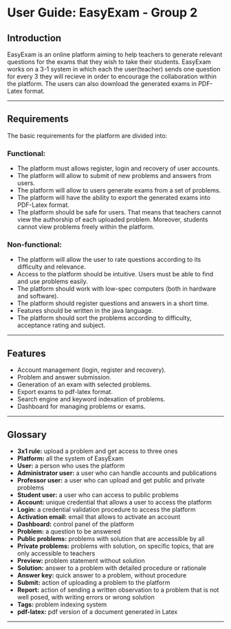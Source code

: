 # User Guide: EasyExam - Group 2

## Introduction
EasyExam is an online platform aiming to help teachers to generate relevant questions for the exams that they wish to take their students. EasyExam works on a 3-1 system in which each the user(teacher) sends one question for every 3 they will recieve in order to encourage the collaboration within the platform. The users can also download the generated exams in PDF-Latex format.


***
## Requirements

The basic requirements for the platform are divided into:

### Functional:

- The platform must allows register, login and recovery of user accounts.
- The platform will allow to submit of new problems and answers from users.
- The platform will allow to users generate exams from a set of problems.
- The platform will have the ability to export the generated exams into PDF-Latex format.
- The platform should be safe for users. That means that teachers cannot view the authorship of each uploaded problem. Moreover, students cannot view problems freely within the platform.

### Non-functional:

- The platform will allow the user to rate questions according to its difficulty and relevance.
- Access to the platform should be intuitive. Users must be able to find and use problems easily.
- The platform should work with low-spec computers (both in hardware and software).
- The platform should register questions and answers in a short time.
- Features should be written in the java language.
- The platform should sort the problems according to difficulty, acceptance rating and subject.

***
## Features

- Account management (login, register and recovery).
- Problem and answer submission.
- Generation of an exam with selected problems.
- Export exams to pdf-latex format.
- Search engine and keyword indexation of problems.
- Dashboard for managing problems or exams.

***
## Glossary

- **3x1 rule:** upload a problem and get access to three ones
- **Platform:** all the system of EasyExam
- **User:** a person who uses the platform
- **Administrator user:** a user who can handle accounts and publications
- **Professor user:** a user who can upload and get public and private problems
- **Student user:** a user who can access to public problems
- **Account:** unique credential that allows a user to access the platform
- **Login:** a credential validation procedure to access the platform
- **Activation email:** email that allows to activate an account
- **Dashboard:** control panel of the platform
- **Problem:** a question to be answered
- **Public problems:** problems with solution that are accessible by all
- **Private problems:** problems with solution, on specific topics, that are only accessible to teachers
- **Preview:** problem statement without solution
- **Solution:** answer to a problem with detailed procedure or rationale
- **Answer key:** quick answer to a problem, without procedure
- **Submit:** action of uploading a problem to the platform
- **Report:** action of sending a written observation to a problem that is not well posed, with writing errors or wrong solution
- **Tags:** problem indexing system
- **pdf-latex:** pdf version of a document generated in Latex

***
